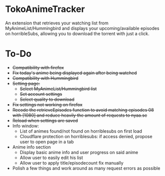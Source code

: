 # TokoAnimeTracker
An extension that retrieves your watching list from MyAnimeList/Hummingbird and displays your upcoming/available episodes on horribleSubs, allowing you to download the torrent with just a click.

# To-Do
+ ~~Compatibility with firefox~~
+ ~~Fix today's anime being displayed again after being watched~~
+ ~~Compatibility with Hummingbird~~
+ ~~Setting page:~~
	+ ~~Select MyAnimeList/Hummingbird list~~
	+ ~~Set account settings~~
	+ ~~Select quality to download~~
+ ~~Fix settings not working on firefox~~
+ ~~Recode the retrieveEpisodes function to avoid matching episodes 08 with [1080] and reduce heavily the amount of requests to nyaa.se~~
+ ~~Reload when settings are saved~~
+ Info window:
	+ List of animes found/not found on horriblesubs on first load
	+ Cloudflare protection on horriblesubs: if access denied, propose user to open page in a tab
+ Anime info section
	+ Display basic anime info and user progress on said anime
	+ Allow user to easily edit his list
	+ Allow user to apply title/episodecount fix manually
+ Polish a few things and work around as many request errors as possible